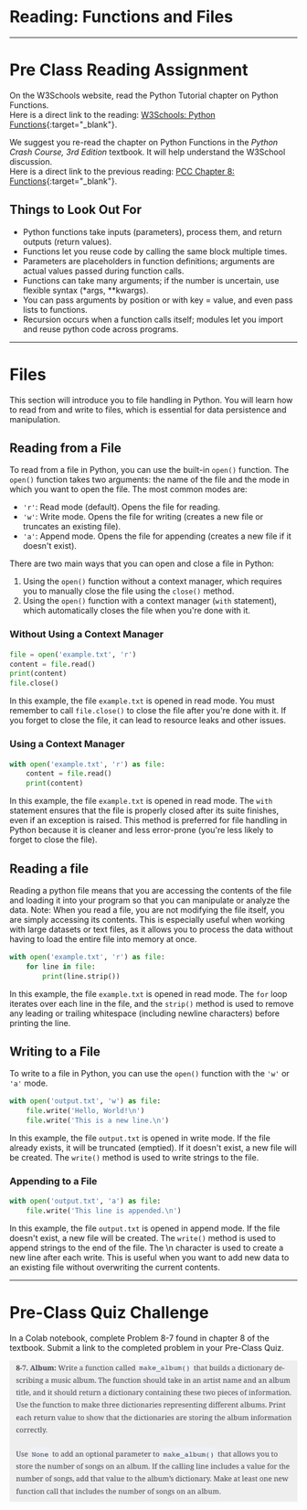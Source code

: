 #  Reading: Functions and Files

---

# Pre Class Reading Assignment


On the W3Schools website, read the Python Tutorial chapter on Python Functions. 
</br>Here is a direct link to the reading: [W3Schools: Python Functions](https://www.w3schools.com/python/python_functions.asp){:target="_blank"}.

We suggest you re-read the chapter on Python Functions in the _Python Crash Course, 3rd Edition_ textbook. It will help understand the W3School discussion.
</br>Here is a direct link to the previous reading: [PCC Chapter 8: Functions](https://learning.oreilly.com/library/view/python-crash-course/9781098156664/c08.xhtml){:target="_blank"}.

## Things to Look Out For
- Python functions take inputs (parameters), process them, and return outputs (return values).
- Functions let you reuse code by calling the same block multiple times. 
- Parameters are placeholders in function definitions; arguments are actual values passed during function calls.
- Functions can take many arguments; if the number is uncertain, use flexible syntax (*args, **kwargs).
- You can pass arguments by position or with key = value, and even pass lists to functions.
- Recursion occurs when a function calls itself; modules let you import and reuse python code across programs.
---

# Files 

This section will introduce you to file handling in Python. You will learn how to read from and write to files, which is essential for data persistence and manipulation.

## Reading from a File

To read from a file in Python, you can use the built-in `open()` function. The `open()` function takes two arguments: the name of the file and the mode in which you want to open the file. The most common modes are:
- `'r'`: Read mode (default). Opens the file for reading.
- `'w'`: Write mode. Opens the file for writing (creates a new file or truncates an existing file).
- `'a'`: Append mode. Opens the file for appending (creates a new file if it doesn't exist).

There are two main ways that you can open and close a file in Python:

1. Using the `open()` function without a context manager, which requires you to manually close the file using the `close()` method. 
2. Using the `open()` function with a context manager (`with` statement), which automatically closes the file when you're done with it.

### Without Using a Context Manager

```python
file = open('example.txt', 'r')
content = file.read()
print(content)
file.close()
```
In this example, the file `example.txt` is opened in read mode. You must remember to call `file.close()` to close the file after you're done with it. If you forget to close the file, it can lead to resource leaks and other issues.

### Using a Context Manager

```python
with open('example.txt', 'r') as file:
    content = file.read()
    print(content)
```
In this example, the file `example.txt` is opened in read mode. The `with` statement ensures that the file is properly closed after its suite finishes, even if an exception is raised. This method is preferred for file handling in Python because it is cleaner and less error-prone (you're less likely to forget to close the file).

## Reading a file 
Reading a python file means that you are accessing the contents of the file and loading it into your program so that you can manipulate or analyze the data. Note: When you read a file, you are not modifying the file itself, you are simply accessing its contents. This is especially useful when working with large datasets or text files, as it allows you to process the data without having to load the entire file into memory at once.
```python
with open('example.txt', 'r') as file:
    for line in file:
        print(line.strip())
```
In this example, the file `example.txt` is opened in read mode. The `for` loop iterates over each line in the file, and the `strip()` method is used to remove any leading or trailing whitespace (including newline characters) before printing the line.

## Writing to a File
To write to a file in Python, you can use the `open()` function with the `'w'` or `'a'` mode.
```python
with open('output.txt', 'w') as file:
    file.write('Hello, World!\n')
    file.write('This is a new line.\n')
```
In this example, the file `output.txt` is opened in write mode. If the file already exists, it will be truncated (emptied). If it doesn't exist, a new file will be created. The `write()` method is used to write strings to the file.

### Appending to a File

```python
with open('output.txt', 'a') as file:
    file.write('This line is appended.\n')
```
In this example, the file `output.txt` is opened in append mode. If the file doesn't exist, a new file will be created. The `write()` method is used to append strings to the end of the file. The \n character is used to create a new line after each write. This is useful when you want to add new data to an existing file without overwriting the current contents.

---








# Pre-Class Quiz Challenge
In a Colab notebook, complete Problem 8-7 found in chapter 8 of the textbook. Submit a link to the completed problem in your Pre-Class Quiz. 

![preclasschallenge.png](images/preclasschallenge.png)
